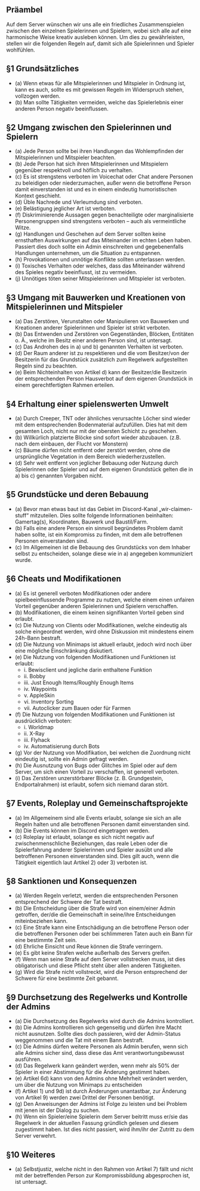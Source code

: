 ## Präambel

Auf dem Server wünschen wir uns alle ein friedliches Zusammenspielen zwischen den einzelnen Spielerinnen und Spielern, wobei sich alle auf eine harmonische Weise kreativ ausleben können. Um dies zu gewährleisten, stellen wir die folgenden Regeln auf, damit sich alle Spielerinnen und Spieler wohlfühlen.

## §1 Grundsätzliches

- (a) Wenn etwas für alle Mitspielerinnen und Mitspieler in Ordnung ist, kann es auch, sollte es mit gewissen Regeln im Widerspruch stehen, vollzogen werden.
- (b) Man sollte Tätigkeiten vermeiden, welche das Spielerlebnis einer anderen Person negativ beeinflussen.

## §2 Umgang zwischen den Spielerinnen und Spielern

- (a) Jede Person sollte bei ihren Handlungen das Wohlempfinden der Mitspielerinnen und Mitspieler beachten.
- (b) Jede Person hat sich ihren Mitspielerinnen und Mitspielern gegenüber respektvoll und höflich zu verhalten.
- (c) Es ist strengstens verboten im Voicechat oder Chat andere Personen zu beleidigen oder niederzumachen, außer wenn die betroffene Person damit einverstanden ist und es in einem eindeutig humoristischen Kontext geschieht.
- (d) Üble Nachrede und Verleumdung sind verboten.
- (e) Belästigung jeglicher Art ist verboten.
- (f) Diskriminierende Aussagen gegen benachteiligte oder marginalisierte Personengruppen sind strengstens verboten – auch als vermeintliche Witze.
- (g) Handlungen und Geschehen auf dem Server sollten keine ernsthaften Auswirkungen auf das Miteinander im echten Leben haben. Passiert dies doch sollte ein Admin einschreiten und gegebenenfalls Handlungen unternehmen, um die Situation zu entspannen.
- (h) Provokationen und unnötige Konflikte sollten unterlassen werden.
- (i) Toxisches Verhalten oder welches, dass das Miteinander während des Spieles negativ beeinflusst, ist zu vermeiden.
- (j) Unnötiges töten seiner Mitspielerinnen und Mitspieler ist verboten.

## §3 Umgang mit Bauwerken und Kreationen von Mitspielerinnen und Mitspieler

- (a) Das Zerstören, Verunstalten oder Manipulieren von Bauwerken und Kreationen anderer Spielerinnen und Spieler ist strikt verboten.
- (b) Das Entwenden und Zerstören von Gegenständen, Blöcken, Entitäten o. Ä., welche im Besitz einer anderen Person sind, ist untersagt.
- (c) Das Androhen des in a) und b) genannten Verhalten ist verboten.
- (d) Der Raum anderer ist zu respektieren und die vom Besitzer/von der Besitzerin für das Grundstück zusätzlich zum Regelwerk aufgestellten Regeln sind zu beachten.
- (e) Beim Nichteinhalten von Artikel d) kann der Besitzer/die Besitzerin der entsprechenden Person Hausverbot auf dem eigenen Grundstück in einem gerechtfertigten Rahmen erteilen.

## §4 Erhaltung einer spielenswerten Umwelt

- (a) Durch Creeper, TNT oder ähnliches verursachte Löcher sind wieder mit dem entsprechenden Bodenmaterial aufzufüllen. Dies hat mit dem gesamten Loch, nicht nur mit der obersten Schicht zu geschehen.
- (b) Willkürlich platzierte Blöcke sind sofort wieder abzubauen. (z.B. nach dem einbauen, der Flucht vor Monstern)
- (c) Bäume dürfen nicht entfernt oder zerstört werden, ohne die ursprüngliche Vegetation in dem Bereich wiederherzustellen.
- (d) Sehr weit entfernt von jeglicher Bebauung oder Nutzung durch Spielerinnen oder Spieler und auf dem eigenen Grundstück gelten die in a) bis c) genannten Vorgaben nicht.

## §5 Grundstücke und deren Bebauung

- (a) Bevor man etwas baut ist das Gebiet im Discord-Kanal „wir-claimen-stuff“ mitzuteilen. Dies sollte folgende Informationen beinhalten: Gamertag(s), Koordinaten, Bauwerk und Baustil/Farm.
- (b) Falls eine andere Person ein sinnvoll begründetes Problem damit haben sollte, ist ein Kompromiss zu finden, mit dem alle betroffenen Personen einverstanden sind.
- (c) Im Allgemeinen ist die Bebauung des Grundstücks von dem Inhaber selbst zu entscheiden, solange diese wie in a) angegeben kommuniziert wurde.

## §6 Cheats und Modifikationen

- (a) Es ist generell verboten Modifikationen oder andere spielbeeinflussende Programme zu nutzen, welche einem einen unfairen Vorteil gegenüber anderen Spielerinnen und Spielern verschaffen.
- (b) Modifikationen, die einem keinen signifikanten Vorteil geben sind erlaubt.
- (c) Die Nutzung von Clients oder Modifikationen, welche eindeutig als solche eingeordnet werden, wird ohne Diskussion mit mindestens einem 24h-Bann bestraft.
- (d) Die Nutzung von Minimaps ist aktuell erlaubt, jedoch wird noch über eine mögliche Einschränkung diskutiert.
- (e) Die Nutzung von folgenden Modifikationen und Funktionen ist erlaubt:
  - i. Bewisclient und jegliche darin enthaltene Funktion
  - ii. Bobby
  - iii. Just Enough Items/Roughly Enough Items
  - iv. Waypoints
  - v. AppleSkin
  - vi. Inventory Sorting
  - vii. Autoclicker zum Bauen oder für Farmen
- (f) Die Nutzung von folgenden Modifikationen und Funktionen ist ausdrücklich verboten:
  - i. Worldmap
  - ii. X-Ray
  - iii. Flyhack
  - iv. Automatisierung durch Bots
- (g) Vor der Nutzung von Modifikation, bei welchen die Zuordnung nicht eindeutig ist, sollte ein Admin gefragt werden.
- (h) Die Ausnutzung von Bugs oder Glitches im Spiel oder auf dem Server, um sich einen Vorteil zu verschaffen, ist generell verboten.
- (i) Das Zerstören unzerstörbarer Blöcke (z. B. Grundgestein, Endportalrahmen) ist erlaubt, sofern sich niemand daran stört.

## §7 Events, Roleplay und Gemeinschaftsprojekte

- (a) Im Allgemeinem sind alle Events erlaubt, solange sie sich an alle Regeln halten und alle betroffenen Personen damit einverstanden sind.
- (b) Die Events können im Discord eingetragen werden.
- (c) Roleplay ist erlaubt, solange es sich nicht negativ auf zwischenmenschliche Beziehungen, das reale Leben oder die Spielerfahrung anderer Spielerinnen und Spieler ausübt und alle betroffenen Personen einverstanden sind. Dies gilt auch, wenn die Tätigkeit eigentlich laut Artikel 2) oder 3) verboten ist.

## §8 Sanktionen und Konsequenzen

- (a) Werden Regeln verletzt, werden die entsprechenden Personen entsprechend der Schwere der Tat bestraft.
- (b) Die Entscheidung über die Strafe wird von einem/einer Admin getroffen, der/die die Gemeinschaft in seine/ihre Entscheidungen miteinbeziehen kann.
- (c) Eine Strafe kann eine Entschädigung an die betroffene Person oder die betroffenen Personen oder bei schlimmeren Taten auch ein Bann für eine bestimmte Zeit sein.
- (d) Ehrliche Einsicht und Reue können die Strafe verringern.
- (e) Es gibt keine Strafen welche außerhalb des Servers greifen.
- (f) Wenn man seine Strafe auf dem Server vollstrecken muss, ist dies obligatorisch und diese Pflicht steht über allen anderen Tätigkeiten.
- (g) Wird die Strafe nicht vollstreckt, wird die Person entsprechend der Schwere für eine bestimmte Zeit gebannt.

## §9 Durchsetzung des Regelwerks und Kontrolle der Admins

- (a) Die Durchsetzung des Regelwerks wird durch die Admins kontrolliert.
- (b) Die Admins kontrollieren sich gegenseitig und dürfen ihre Macht nicht ausnutzen. Sollte dies doch passieren, wird der Admin-Status weggenommen und die Tat mit einem Bann bestraft.
- (c) Die Admins dürfen weitere Personen als Admin berufen, wenn sich alle Admins sicher sind, dass diese das Amt verantwortungsbewusst ausführen.
- (d) Das Regelwerk kann geändert werden, wenn mehr als 50% der Spieler in einer Abstimmung für die Änderung gestimmt haben.
- (e) Artikel 6d) kann von den Admins ohne Mehrheit verändert werden, um über die Nutzung von Minimaps zu entscheiden
- (f) Artikel 1) und 9d) ist durch Änderungen unantastbar, zur Änderung von Artikel 9) werden zwei Drittel der Personen benötigt.
- (g) Den Anweisungen der Admins ist Folge zu leisten und bei Problem mit jenen ist der Dialog zu suchen.
- (h) Wenn ein Spieler/eine Spielerin dem Server beitritt muss er/sie das Regelwerk in der aktuellen Fassung gründlich gelesen und diesem zugestimmt haben. Ist dies nicht passiert, wird ihm/ihr der Zutritt zu dem Server verwehrt.

## §10 Weiteres

- (a) Selbstjustiz, welche nicht in den Rahmen von Artikel 7) fällt und nicht mit der betreffenden Person zur Kompromissbildung abgesprochen ist, ist untersagt.
